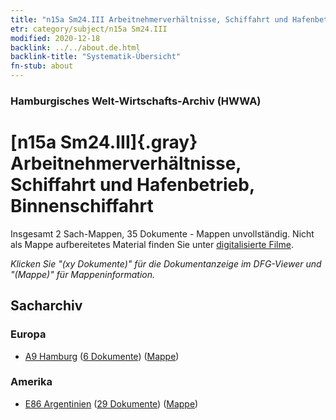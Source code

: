 ```yaml
---
title: "n15a Sm24.III Arbeitnehmerverhältnisse, Schiffahrt und Hafenbetrieb, Binnenschiffahrt"
etr: category/subject/n15a Sm24.III
modified: 2020-12-18
backlink: ../../about.de.html
backlink-title: "Systematik-Übersicht"
fn-stub: about
---
```


### Hamburgisches Welt-Wirtschafts-Archiv (HWWA)
# [n15a Sm24.III]{.gray}&#8201; Arbeitnehmerverhältnisse, Schiffahrt und Hafenbetrieb, Binnenschiffahrt&#160; 




Insgesamt 2 Sach-Mappen, 35 Dokumente - Mappen unvollständig.
Nicht als Mappe aufbereitetes Material finden Sie unter [digitalisierte Filme](/film/h1_sh).

_Klicken Sie "(xy Dokumente)" für die Dokumentanzeige im DFG-Viewer und "(Mappe)" für Mappeninformation._

## Sacharchiv




### Europa

- [A9 Hamburg](../../../geo/about.de.html#A9) (<a href="https://dfg-viewer.de/show/?tx_dlf[id]=https://pm20.zbw.eu/mets/sh/1409xx/140905/1452xx/145229/public.mets.de.xml" target="_blank">6 Dokumente</a>) ([Mappe](http://purl.org/pressemappe20/folder/sh/140905,145229))

### Amerika

- [E86 Argentinien](../../../geo/about.de.html#E86) (<a href="https://dfg-viewer.de/show/?tx_dlf[id]=https://pm20.zbw.eu/mets/sh/1416xx/141692/1452xx/145229/public.mets.de.xml" target="_blank">29 Dokumente</a>) ([Mappe](http://purl.org/pressemappe20/folder/sh/141692,145229))


